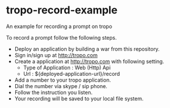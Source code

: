 # tropo-record-example
An example for recording a prompt on tropo

To record a prompt follow the following steps.
* Deploy an application by building a war from this repository.
* Sign in/sign up at http://tropo.com
* Create a application at http://tropo.com with following setting.
    * Type of Application : Web (Http) Api
    * Url : ${deployed-application-url}/record
* Add a number to your tropo application.
* Dial the number via skype / sip phone.
* Follow the instruction you listen.
* Your recording will be saved to your local file system.
